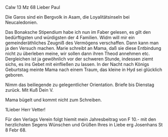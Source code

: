  Calw 13 Mz 68
Lieber Paul

Die Garos sind ein Bergvolk in Asam, die Loyalitätsinseln bei Neucaledonien.

Das Bonaksche Stipendium habe ich nun im Faber gelesen, es gilt den bedürftigsten und würdigsten der 4 Familien. Widm will mir ein gemeinderäthliches Zeugniß des Vermögens verschaffen. Dann kann man ja den Versuch machen. 
Marie schreibt an Mama, daß sie diese Entbindung nicht zu überleben meine, wir sollen dann ihren Theod annehmen etc. Dergleichen ist ja gewöhnlich vor der schweren Stunde, indessen ziemt sichs, es ins Gebet mit einfließen zu lassen. In der Nacht nach Königs Geburtstag meinte Mama nach einem Traum, das kleine in Hyd sei glücklich geboren.

Nimm das beiliegende zu gelegentlicher Orientation. Briefe bis Dienstag zurück.
 Mit Kuß Dein V.

Mama bügelt und kommt nicht zum Schreiben.


1Lieber Herr Vetter!

Für den Verlags Verein folgt hiemit mein Jahresbeitrag von F 10.- mit den herzlichsten Segens Wünschen und Grüßen
 Ihres in Liebe erg
 Josenhans
St 8 Febr 68.
